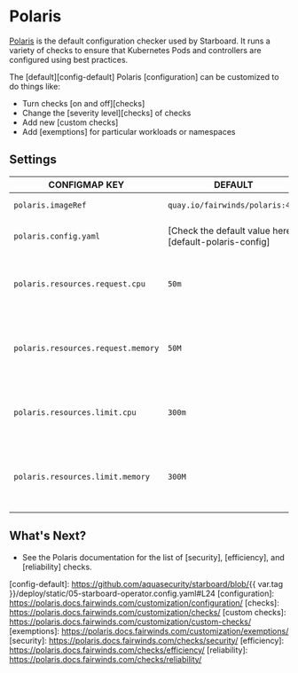 # Polaris

[Polaris] is the default configuration checker used by Starboard. It runs a variety of checks to ensure that Kubernetes
Pods and controllers are configured using best practices.

The [default][config-default] Polaris [configuration] can be customized to do things like:

- Turn checks [on and off][checks]
- Change the [severity level][checks] of checks
- Add new [custom checks]
- Add [exemptions] for particular workloads or namespaces

## Settings

| CONFIGMAP KEY                        | DEFAULT                                                | DESCRIPTION |
| ------------------------------------ | ------------------------------------------------------ | ----------- |
| `polaris.imageRef`                   | `quay.io/fairwinds/polaris:4.0`                        | Polaris image reference |
| `polaris.config.yaml`                | [Check the default value here][default-polaris-config] | Polaris configuration file |
| `polaris.resources.request.cpu`      | `50m`                                                  | The minimum amount of CPU required to run Polaris scanner pod. |
| `polaris.resources.request.memory`   | `50M`                                                  | The minimum amount of memory required to run Polaris scanner pod. |
| `polaris.resources.limit.cpu`        | `300m`                                                 | The maximum amount of CPU allowed to run Polaris scanner pod. |
| `polaris.resources.limit.memory`     | `300M`                                                 | The maximum amount of memory allowed to run polaris scanner pod. |

## What's Next?

- See the Polaris documentation for the list of [security], [efficiency], and [reliability] checks.

[Polaris]: https://github.com/FairwindsOps/polaris
[config-default]: https://github.com/aquasecurity/starboard/blob/{{ var.tag }}/deploy/static/05-starboard-operator.config.yaml#L24
[configuration]: https://polaris.docs.fairwinds.com/customization/configuration/
[checks]: https://polaris.docs.fairwinds.com/customization/checks/
[custom checks]: https://polaris.docs.fairwinds.com/customization/custom-checks/
[exemptions]: https://polaris.docs.fairwinds.com/customization/exemptions/
[security]: https://polaris.docs.fairwinds.com/checks/security/
[efficiency]: https://polaris.docs.fairwinds.com/checks/efficiency/
[reliability]: https://polaris.docs.fairwinds.com/checks/reliability/
